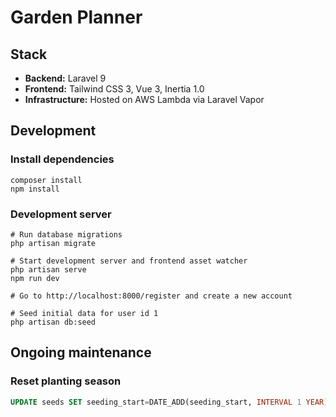 # Garden Planner

## Stack

* **Backend:** Laravel 9
* **Frontend:** Tailwind CSS 3, Vue 3, Inertia 1.0
* **Infrastructure:** Hosted on AWS Lambda via Laravel Vapor

## Development

### Install dependencies
```
composer install
npm install
```

### Development server
```
# Run database migrations
php artisan migrate

# Start development server and frontend asset watcher
php artisan serve
npm run dev

# Go to http://localhost:8000/register and create a new account

# Seed initial data for user id 1
php artisan db:seed
```

## Ongoing maintenance

### Reset planting season
```sql
UPDATE seeds SET seeding_start=DATE_ADD(seeding_start, INTERVAL 1 YEAR), seeding_end=DATE_ADD(seeding_end, INTERVAL 1 YEAR), planting_start=DATE_ADD(planting_start, INTERVAL 1 YEAR), planting_end=DATE_ADD(planting_end, INTERVAL 1 YEAR), harvest_start=DATE_ADD(harvest_start, INTERVAL 1 YEAR), harvest_end=DATE_ADD(harvest_end, INTERVAL 1 YEAR);
```